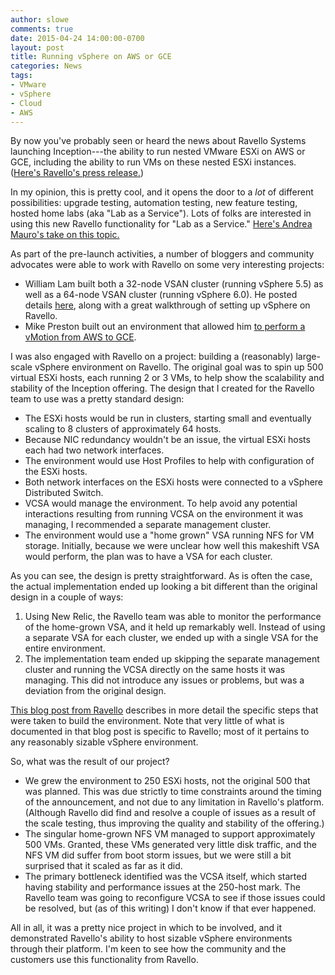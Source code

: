 ```yaml
---
author: slowe
comments: true
date: 2015-04-24 14:00:00-0700
layout: post
title: Running vSphere on AWS or GCE
categories: News
tags:
- VMware
- vSphere
- Cloud
- AWS
---
```


By now you've probably seen or heard the news about Ravello Systems launching Inception---the ability to run nested VMware ESXi on AWS or GCE, including the ability to run VMs on these nested ESXi instances. ([Here's Ravello's press release.][link-1])

In my opinion, this is pretty cool, and it opens the door to a _lot_ of different possibilities: upgrade testing, automation testing, new feature testing, hosted home labs (aka "Lab as a Service"). Lots of folks are interested in using this new Ravello functionality for "Lab as a Service." [Here's Andrea Mauro's take on this topic.][link-3]

As part of the pre-launch activities, a number of bloggers and community advocates were able to work with Ravello on some very interesting projects:

* William Lam built both a 32-node VSAN cluster (running vSphere 5.5) as well as a 64-node VSAN cluster (running vSphere 6.0). He posted details [here][link-2], along with a great walkthrough of setting up vSphere on Ravello.
* Mike Preston built out an environment that allowed him [to perform a vMotion from AWS to GCE][link-4].

I was also engaged with Ravello on a project: building a (reasonably) large-scale vSphere environment on Ravello. The original goal was to spin up 500 virtual ESXi hosts, each running 2 or 3 VMs, to help show the scalability and stability of the Inception offering. The design that I created for the Ravello team to use was a pretty standard design:

* The ESXi hosts would be run in clusters, starting small and eventually scaling to 8 clusters of approximately 64 hosts.
* Because NIC redundancy wouldn't be an issue, the virtual ESXi hosts each had two network interfaces.
* The environment would use Host Profiles to help with configuration of the ESXi hosts.
* Both network interfaces on the ESXi hosts were connected to a vSphere Distributed Switch.
* VCSA would manage the environment. To help avoid any potential interactions resulting from running VCSA on the environment it was managing, I recommended a separate management cluster.
* The environment would use a "home grown" VSA running NFS for VM storage. Initially, because we were unclear how well this makeshift VSA would perform, the plan was to have a VSA for each cluster.  

As you can see, the design is pretty straightforward. As is often the case, the actual implementation ended up looking a bit different than the original design in a couple of ways:

1. Using New Relic, the Ravello team was able to monitor the performance of the home-grown VSA, and it held up remarkably well. Instead of using a separate VSA for each cluster, we ended up with a single VSA for the entire environment.
2. The implementation team ended up skipping the separate management cluster and running the VCSA directly on the same hosts it was managing. This did not introduce any issues or problems, but was a deviation from the original design.

[This blog post from Ravello][link-5] describes in more detail the specific steps that were taken to build the environment. Note that very little of what is documented in that blog post is specific to Ravello; most of it pertains to any reasonably sizable vSphere environment.

So, what was the result of our project?

* We grew the environment to 250 ESXi hosts, not the original 500 that was planned. This was due strictly to time constraints around the timing of the announcement, and not due to any limitation in Ravello's platform. (Although Ravello did find and resolve a couple of issues as a result of the scale testing, thus improving the quality and stability of the offering.)
* The singular home-grown NFS VM managed to support approximately 500 VMs. Granted, these VMs generated very little disk traffic, and the NFS VM did suffer from boot storm issues, but we were still a bit surprised that it scaled as far as it did.
* The primary bottleneck identified was the VCSA itself, which started having stability and performance issues at the 250-host mark. The Ravello team was going to reconfigure VCSA to see if those issues could be resolved, but (as of this writing) I don't know if that ever happened.

All in all, it was a pretty nice project in which to be involved, and it demonstrated Ravello's ability to host sizable vSphere environments through their platform. I'm keen to see how the community and the customers use this functionality from Ravello.


[link-1]: http://www.ravellosystems.com/news/nested-esxi-cloud-launch
[link-2]: http://www.virtuallyghetto.com/2015/04/running-nested-esxi-vsan-home-lab-on-ravello.html
[link-3]: http://vinfrastructure.it/2015/04/ravello-system-and-its-lab-as-a-service-solution/
[link-4]: http://blog.mwpreston.net/2015/04/15/a-google-cloud-to-amazon-vmotion-the-ravello-way/
[link-5]: http://www.ravellosystems.com/blog/250-node-esxi-cloud/
